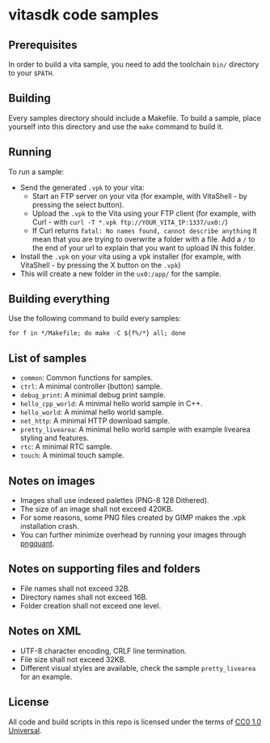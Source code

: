 # vitasdk code samples

## Prerequisites

In order to build a vita sample, you need to add the toolchain `bin/` directory to your `$PATH`.

## Building

Every samples directory should include a Makefile.
To build a sample, place yourself into this directory and use the `make` command to build it.

## Running

To run a sample:
- Send the generated `.vpk` to your vita:
	- Start an FTP server on your vita (for example, with VitaShell - by pressing the select button).
	- Upload the `.vpk` to the Vita using your FTP client (for example, with Curl - with `curl -T *.vpk ftp://YOUR_VITA_IP:1337/ux0:/`)
	- If Curl returns `fatal: No names found, cannot describe anything` it mean that you are trying to overwrite a folder with a file. Add a `/` to the end of your url to explain that you want to upload IN this folder.
- Install the `.vpk` on your vita using a vpk installer (for example, with VitaShell - by pressing the X button on the `.vpk`)
- This will create a new folder in the `ux0:/app/` for the sample.

## Building everything

Use the following command to build every samples:

```
for f in */Makefile; do make -C ${f%/*} all; done
```

## List of samples

* `common`: Common functions for samples.
* `ctrl`: A minimal controller (button) sample.
* `debug_print`: A minimal debug print sample.
* `hello_cpp_world`: A minimal hello world sample in C++.
* `hello_world`: A minimal hello world sample.
* `net_http`: A minimal HTTP download sample.
* `pretty_livearea`: A minimal hello world sample with example livearea styling and features.
* `rtc`: A minimal RTC sample.
* `touch`: A minimal touch sample.

## Notes on images
- Images shall use indexed palettes (PNG-8 128 Dithered).
- The size of an image shall not exceed 420KB.
- For some reasons, some PNG files created by GIMP makes the .vpk installation crash.
- You can further minimize overhead by running your images through [pngquant](https://pngquant.org/).

## Notes on supporting files and folders
- File names shall not exceed 32B.
- Directory names shall not exceed 16B.
- Folder creation shall not exceed one level.

## Notes on XML
- UTF-8 character encoding, CRLF line termination.
- File size shall not exceed 32KB.
- Different visual styles are available, check the sample `pretty_livearea` for an example.

## License

All code and build scripts in this repo is licensed under the terms of [CC0 1.0 Universal](https://creativecommons.org/publicdomain/zero/1.0/).
